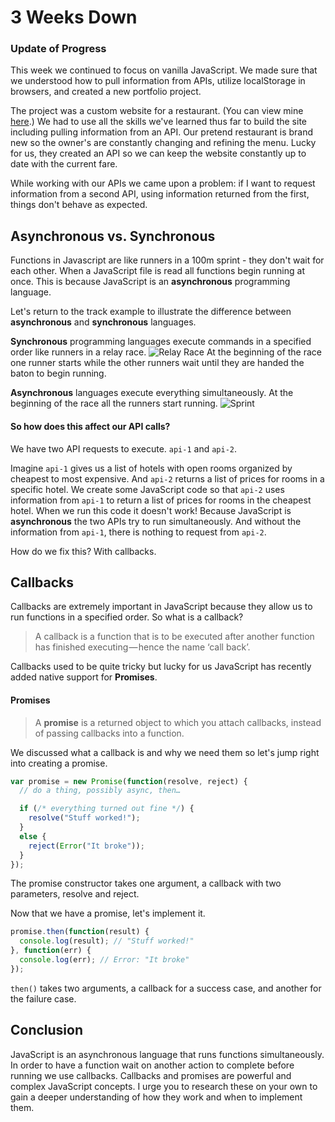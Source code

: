 # 3 Weeks Down

### Update of Progress

This week we continued to focus on vanilla JavaScript. We made sure that we understood how to pull information from APIs, utilize localStorage in browsers, and created a new portfolio project.

The project was a custom website for a restaurant. (You can view mine [here](http://awesome-eats.herokuapp.com/).) We had to use all the skills we've learned thus far to build the site including pulling information from an API. Our pretend restaurant is brand new so the owner's are constantly changing and refining the menu. Lucky for us, they created an API so we can keep the website constantly up to date with the current fare.

While working with our APIs we came upon a problem: if I want to request information from a second API, using information returned from the first, things don't behave as expected.

## Asynchronous vs. Synchronous

Functions in Javascript are like runners in a 100m sprint - they don't wait for each other. When a JavaScript file is read all functions begin running at once. This is because JavaScript is an **asynchronous** programming language.

Let's return to the track example to illustrate the difference between **asynchronous** and **synchronous** languages.

**Synchronous** programming languages execute commands in a specified order like runners in a relay race. ![Relay Race](https://www.wikihow.com/Run-a-4X100-Relay)
At the beginning of the race one runner starts while the other runners wait until they are handed the baton to begin running.

**Asynchronous** languages execute everything simultaneously. At the beginning of the race all the runners start running.
![Sprint](https://www.shutterstock.com/search/100-meter)

#### So how does this affect our API calls?

We have two API requests to execute. `api-1` and `api-2`.

Imagine `api-1` gives us a list of hotels with open rooms organized by cheapest to most expensive. And `api-2` returns a list of prices for rooms in a specific hotel. We create some JavaScript code so that `api-2` uses information from `api-1` to return a list of prices for rooms in the cheapest hotel. When we run this code it doesn't work! Because JavaScript is **asynchronous** the two APIs try to run simultaneously. And without the information from `api-1`, there is nothing to request from `api-2`.

How do we fix this? With callbacks.

## Callbacks

Callbacks are extremely important in JavaScript because they allow us to run functions in a specified order. So what is a callback?

> A callback is a function that is to be executed after another function has finished executing — hence the name ‘call back’.

Callbacks used to be quite tricky but lucky for us JavaScript has recently added native support for **Promises**.

#### Promises

> A **promise** is a returned object to which you attach callbacks, instead of passing callbacks into a function.

We discussed what a callback is and why we need them so let's jump right into creating a promise.

```JavaScript
var promise = new Promise(function(resolve, reject) {
  // do a thing, possibly async, then…

  if (/* everything turned out fine */) {
    resolve("Stuff worked!");
  }
  else {
    reject(Error("It broke"));
  }
});
```
The promise constructor takes one argument, a callback with two parameters, resolve and reject.

Now that we have a promise, let's implement it.

```JavaScript
promise.then(function(result) {
  console.log(result); // "Stuff worked!"
}, function(err) {
  console.log(err); // Error: "It broke"
});
```

`then()` takes two arguments, a callback for a success case, and another for the failure case.

## Conclusion

JavaScript is an asynchronous language that runs functions simultaneously. In order to have a function wait on another action to complete before running we use callbacks. Callbacks and promises are powerful and complex JavaScript concepts. I urge you to research these on your own to gain a deeper understanding of how they work and when to implement them.
